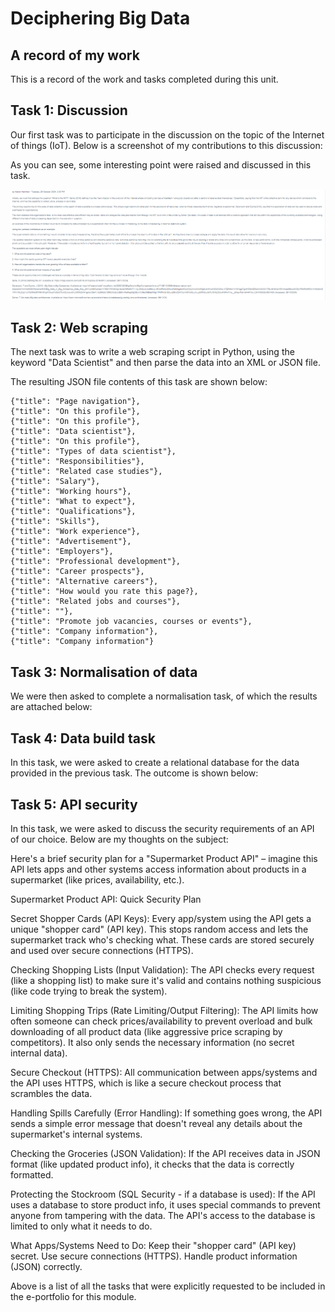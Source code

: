 # Deciphering Big Data
## A record of my work

This is a record of the work and tasks completed during this unit.

## Task 1: Discussion

Our first task was to participate in the discussion on the topic of the Internet of things (IoT). Below is a screenshot of
my contributions to this discussion:

As you can see, some interesting point were raised and discussed in this task.

![My Logo](Discussionscreenshot.png)

## Task 2: Web scraping

The next task was to write a web scraping script in Python, using the keyword "Data Scientist" and then parse the data 
into an XML or JSON file.

The resulting JSON file contents of this task are shown below:

    {"title": "Page navigation"},
    {"title": "On this profile"},
    {"title": "On this profile"},
    {"title": "Data scientist"},
    {"title": "On this profile"},
    {"title": "Types of data scientist"},
    {"title": "Responsibilities"},
    {"title": "Related case studies"},
    {"title": "Salary"},
    {"title": "Working hours"},
    {"title": "What to expect"},
    {"title": "Qualifications"},
    {"title": "Skills"},
    {"title": "Work experience"},
    {"title": "Advertisement"},
    {"title": "Employers"},
    {"title": "Professional development"},
    {"title": "Career prospects"},
    {"title": "Alternative careers"},
    {"title": "How would you rate this page?},
    {"title": "Related jobs and courses"},
    {"title": ""},
    {"title": "Promote job vacancies, courses or events"},
    {"title": "Company information"},
    {"title": "Company information"}

## Task 3: Normalisation of data

We were then asked to complete a normalisation task, of which the results are attached below:


## Task 4: Data build task

In this task, we were asked to create a relational database for the data provided in the previous
task. The outcome is shown below:


## Task 5: API security

In this task, we were asked to discuss the security requirements of an API of our choice. Below are 
my thoughts on the subject:

Here's a brief security plan for a "Supermarket Product API" – imagine this API lets apps and other 
systems access information about products in a supermarket (like prices, availability, etc.).

Supermarket Product API: Quick Security Plan

Secret Shopper Cards (API Keys): Every app/system using the API gets a unique "shopper card" (API key). 
This stops random access and lets the supermarket track who's checking what. These cards are stored 
securely and used over secure connections (HTTPS).

Checking Shopping Lists (Input Validation): The API checks every request (like a shopping list) to make 
sure it's valid and contains nothing suspicious (like code trying to break the system).

Limiting Shopping Trips (Rate Limiting/Output Filtering): The API limits how often someone can check 
prices/availability to prevent overload and bulk downloading of all product data (like aggressive price scraping 
by competitors). It also only sends the necessary information (no secret internal data).

Secure Checkout (HTTPS): All communication between apps/systems and the API uses HTTPS, which is like a 
secure checkout process that scrambles the data.

Handling Spills Carefully (Error Handling): If something goes wrong, the API sends a simple error message 
that doesn't reveal any details about the supermarket's internal systems.

Checking the Groceries (JSON Validation): If the API receives data in JSON format (like updated product info), 
it checks that the data is correctly formatted.

Protecting the Stockroom (SQL Security - if a database is used): If the API uses a database to store product info, 
it uses special commands to prevent anyone from tampering with the data. The API's access to the database is 
limited to only what it needs to do.

What Apps/Systems Need to Do:
Keep their "shopper card" (API key) secret.
Use secure connections (HTTPS).
Handle product information (JSON) correctly.

Above is a list of all the tasks that were explicitly requested to be included in the e-portfolio for this module.
